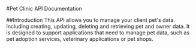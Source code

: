 #Pet Clinic API Documentation

##Introduction
This API allows you to manage your client pet's data. Including creating, updating, deleting and retrieving pet and owner data. It is designed to support applications that need to manage pet data, such as pet adoption services, veterinary applications or pet shops.
